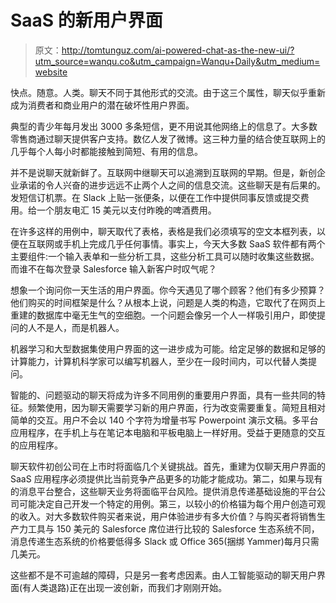 # SaaS 的新用户界面

> 原文：<http://tomtunguz.com/ai-powered-chat-as-the-new-ui/?utm_source=wanqu.co&utm_campaign=Wanqu+Daily&utm_medium=website>

快点。随意。人类。聊天不同于其他形式的交流。由于这三个属性，聊天似乎重新成为消费者和商业用户的潜在破坏性用户界面。

典型的青少年每月发出 3000 多条短信，更不用说其他网络上的信息了。大多数零售商通过聊天提供客户支持。数亿人发了微博。这三种力量的结合使互联网上的几乎每个人每小时都能接触到简短、有用的信息。

并不是说聊天就新鲜了。互联网中继聊天可以追溯到互联网的早期。但是，新创企业承诺的令人兴奋的进步远远不止两个人之间的信息交流。这些聊天是有后果的。发短信订机票。在 Slack 上贴一张便条，以便在工作中提供同事反馈或提交费用。给一个朋友电汇 15 美元以支付昨晚的啤酒费用。

在许多这样的用例中，聊天取代了表格，表格是我们必须填写的空文本框列表，以便在互联网或手机上完成几乎任何事情。事实上，今天大多数 SaaS 软件都有两个主要组件:一个输入表单和一些分析工具，这些分析工具可以随时收集这些数据。而谁不在每次登录 Salesforce 输入新客户时叹气呢？

想象一个询问你一天生活的用户界面。你今天遇见了哪个顾客？他们有多少预算？他们购买的时间框架是什么？从根本上说，问题是人类的构造，它取代了在网页上重建的数据库中毫无生气的空细胞。一个问题会像另一个人一样吸引用户，即使提问的人不是人，而是机器人。

机器学习和大型数据集使用户界面的这一进步成为可能。给定足够的数据和足够的计算能力，计算机科学家可以编写机器人，至少在一段时间内，可以代替人类提问。

智能的、问题驱动的聊天将成为许多不同用例的重要用户界面，具有一些共同的特征。频繁使用，因为聊天需要学习新的用户界面，行为改变需要重复。简短且相对简单的交互。用户不会以 140 个字符为增量书写 Powerpoint 演示文稿。多平台应用程序，在手机上与在笔记本电脑和平板电脑上一样好用。受益于更随意的交互的应用程序。

聊天软件初创公司在上市时将面临几个关键挑战。首先，重建为仅聊天用户界面的 SaaS 应用程序必须提供比当前竞争产品更多的功能才能成功。第二，如果与现有的消息平台整合，这些聊天业务将面临平台风险。提供消息传递基础设施的平台公司可能决定自己开发一个特定的用例。第三，以较小的价格锚为每个用户创造可观的收入。对大多数软件购买者来说，用户体验进步有多大价值？与购买者将销售生产力工具与 150 美元的 Salesforce 席位进行比较的 Salesforce 生态系统不同，消息传递生态系统的价格要低得多 Slack 或 Office 365(捆绑 Yammer)每月只需几美元。

这些都不是不可逾越的障碍，只是另一套考虑因素。由人工智能驱动的聊天用户界面(有人类退路)正在出现一波创新，而我们才刚刚开始。